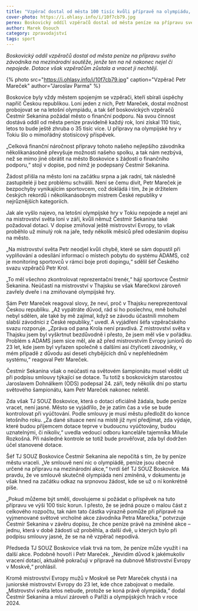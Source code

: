 ```yaml
---
title: "Vzpěrač dostal od města 100 tisíc kvůli přípravě na olympiádu, ale nejede na ni"
cover-photo: https://i.ohlasy.info/i/10f7cb79.jpg
perex: Boskovický oddíl vzpěračů dostal od města peníze na přípravu svého závodníka na mezinárodní soutěže, jenže ten na ně nakonec nejel či nepojede.
author: Marek Osouch
category: zpravodajství
tags: sport
---
```


*Boskovický oddíl vzpěračů dostal od města peníze na přípravu svého závodníka na mezinárodní soutěže, jenže ten na ně nakonec nejel či nepojede. Dotace však vzpěračům zůstala a vracet ji nechtějí.*

{% photo src="https://i.ohlasy.info/i/10f7cb79.jpg" caption="Vzpěrač Petr Mareček" author="Jaroslav Parma" %}

Boskovice byly vždy městem spojeným se vzpěrači, kteří sbírali úspěchy napříč Českou republikou. Loni jeden z nich, Petr Mareček, dostal možnost probojovat se na letošní olympiádu, a tak šéf boskovických vzpěračů Čestmír Sekanina požádal město o finanční podporu. Na svou činnost dostává oddíl od města peníze pravidelně každý rok, loni získal 110 tisíc, letos to bude ještě zhruba o 35 tisíc více. U přípravy na olympijské hry v Tokiu šlo o mimořádný stotisícový příspěvek.

„Celková finanční náročnost přípravy tohoto našeho nejlepšího závodníka několikanásobně převyšuje možnosti našeho spolku, a tak nám nezbývá, než se mimo jiné obrátit na město Boskovice s žádostí o finančního podporu,“ stojí v dopise, pod nímž je podepsaný Čestmír Sekanina.

Žádost přišla na město loni na začátku srpna a jak radní, tak následně zastupitelé ji bez problému schválili. Není se čemu divit, Petr Mareček je bezpochyby vynikajícím sportovcem, což dokládá i tím, že je držitelem českých rekordů i několikanásobným mistrem České republiky v nejrůznějších kategoriích.

Jak ale vyšlo najevo, na letošní olympijské hry v Tokiu nepojede a nejel ani na mistrovství světa loni v září, kvůli němuž Čestmír Sekanina také požadoval dotaci. V dopise zmiňoval ještě mistrovství Evropy, to však proběhlo už minulý rok na jaře, tedy několik měsíců před odesláním dopisu na město.

„Na mistrovství světa Petr neodjel kvůli chybě, které se sám dopustil při vyplňování a odesílání informací o místech pobytu do systému ADAMS, což je monitoring sportovců v rámci boje proti dopingu,“ sdělil šéf Českého svazu vzpěračů Petr Krol.

„To měl všechno zkontrolovat reprezentační trenér,“ hájí sportovce Čestmír Sekanina. Neúčastí na mistrovství v Thajsku se však Marečkovi zároveň zavřely dveře i na zmiňované olympijské hry.

Sám Petr Mareček reagoval slovy, že neví, proč v Thajsku nereprezentoval Českou republiku. „Až vypátráte důvod, rád si ho poslechnu, mně bohužel nebyl sdělen, ale také by mě zajímal, když se závodu účastnili mnohem slabší závodníci z České republiky,“ uvedl. A vyjádření šéfa vzpěračského svazu rozporuje. „Zpráva od pana Krola není pravdivá. Z mistrovství světa v Thajsku jsem byl vyškrtnut bezdůvodně i přesto, že jsem měl vše v pořádku. Problém s ADAMS jsem sice měl, ale až před mistrovstvím Evropy juniorů do 23 let, kde jsem byl vyřazen společně s dalšími asi čtyřiceti závodníky, v mém případě z důvodu asi deseti chybějících dnů v nepřehledném systému,“ reagoval Petr Mareček.

Čestmír Sekanina však o neúčasti na světovém šampionátu musel vědět už při podpisu smlouvy týkající se dotace. Tu totiž s boskovickým starostou Jaroslavem Dohnálkem (ODS) podepsal 24. září, tedy několik dní po startu světového šampionátu, kam Petr Mareček nakonec neletěl.

Zda však TJ SOUZ Boskovice, která o dotaci oficiálně žádala, bude peníze vracet, není jasné. Město se vyjádřilo, že je zatím čas a vše se bude kontrolovat při vyúčtování. Podle smlouvy je musí městu předložit do konce letošního roku. „Za dané situace není na místě již nyní předjímat, zda výdaje, které budou příjemcem dotace teprve v budoucnu vyúčtovány, budou uznatelnými, či nikoliv,“ uvedla vedoucí odboru kanceláře tajemníka Miluše Rozkošná. Při následné kontrole se totiž bude prověřovat, zda byl dodržen účel stanovené dotace.

Šéf TJ SOUZ Boskovice Čestmír Sekanina ale nepočítá s tím, že by peníze městu vraceli. „Ve smlouvě není nic o olympiádě, peníze jsou obecně určené na přípravu na mezinárodní akce,“ tvrdí šéf TJ SOUZ Boskovice. Má pravdu, že ve smlouvě skutečně olympiáda není zmíněná, v dokumentu je však hned na začátku odkaz na srpnovou žádost, kde se už o ní konkrétně píše.

„Pokud můžeme být smělí, dovolujeme si požádat o příspěvek na tuto přípravu ve výši 100 tisíc korun. I přesto, že se jedná pouze o malou část z celkového rozpočtu, tak nám tato částka výrazně pomůže při přípravě na vyjmenované světové vrcholné akce závodníka Petra Marečka,“ potvrzuje Čestmír Sekanina v závěru dopisu, že chce peníze právě na zmíněné akce – jednu, která v době žádosti už proběhla, a další dvě, u kterých bylo při podpisu smlouvy jasné, že se na ně vzpěrač nepodívá.

Předseda TJ SOUZ Boskovice však trvá na tom, že peníze může využít i na další akce. Podobně hovoří i Petr Mareček. „Nevidím důvod k jakémukoliv vracení dotací, aktuálně pokračuji v přípravě na dubnové Mistrovství Evropy v Moskvě,“ prohlásil.

Kromě mistrovství Evropy mužů v Moskvě se Petr Mareček chystá i na juniorské mistrovství Evropy do 23 let, kde chce zabojovat o medaile. „Mistrovství světa letos nebude, protože se koná právě olympiáda,“ dodal Čestmír Sekanina a mluví zároveň o Paříži a olympijských hrách v roce 2024. 
